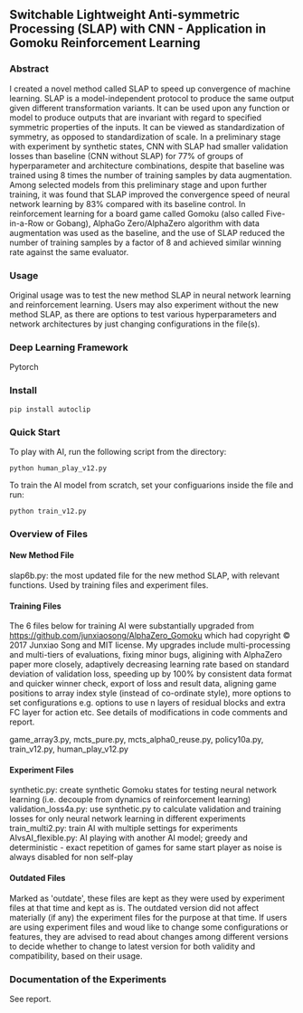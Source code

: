 ## Switchable Lightweight Anti-symmetric Processing (SLAP) with CNN - Application in Gomoku Reinforcement Learning

### Abstract
I created a novel method called SLAP to speed up convergence of machine learning. SLAP is a model-independent protocol to produce the same output given different transformation variants. It can be used upon any function or model to produce outputs that are invariant with regard to specified symmetric properties of the inputs. It can be viewed as standardization of symmetry, as opposed to standardization of scale. In a preliminary stage with experiment by synthetic states, CNN with SLAP had smaller validation losses than baseline (CNN without SLAP) for 77% of groups of hyperparameter and architecture combinations, despite that baseline was trained using 8 times the number of training samples by data augmentation. Among selected models from this preliminary stage and upon further training, it was found that SLAP improved the convergence speed of neural network learning by 83% compared with its baseline control. In reinforcement learning for a board game called Gomoku (also called Five-in-a-Row or Gobang), AlphaGo Zero/AlphaZero algorithm with data augmentation was used as the baseline, and the use of SLAP reduced the number of training samples by a factor of 8 and achieved similar winning rate against the same evaluator.

### Usage
Original usage was to test the new method SLAP in neural network learning and reinforcement learning. Users may also experiment without the new method SLAP, as there are options to test various hyperparameters and network architectures by just changing configurations in the file(s).

### Deep Learning Framework
Pytorch

### Install
```
pip install autoclip  
```

### Quick Start
To play with AI, run the following script from the directory:  
```
python human_play_v12.py  
```
To train the AI model from scratch, set your configuarions inside the file and run:   
```
python train_v12.py
```

### Overview of Files

#### New Method File
slap6b.py: the most updated file for the new method SLAP, with relevant functions. Used by training files and experiment files.

#### Training Files
The 6 files below for training AI were substantially upgraded from https://github.com/junxiaosong/AlphaZero_Gomoku which had copyright © 2017 Junxiao Song and MIT license. My upgrades include multi-processing and multi-tiers of evaluations, fixing minor bugs, aligining with AlphaZero paper more closely, adaptively decreasing learning rate based on standard deviation of validation loss, speeding up by 100% by consistent data format and quicker winner check, export of loss and result data, aligning game positions to array index style (instead of co-ordinate style), more options to set configurations e.g. options to use n layers of residual blocks and extra FC layer for action etc. See details of modifications in code comments and report.

game_array3.py, mcts_pure.py, mcts_alpha0_reuse.py, policy10a.py, train_v12.py, human_play_v12.py

#### Experiment Files
synthetic.py: create synthetic Gomoku states for testing neural network learning (i.e. decouple from dynamics of reinforcement learning)
validation_loss4a.py: use synthetic.py to calculate validation and training losses for only neural network learning in different experiments
train_multi2.py: train AI with multiple settings for experiments
AIvsAI_flexible.py: AI playing with another AI model; greedy and deterministic - exact repetition of games for same start player as noise is always disabled for non self-play

#### Outdated Files
Marked as 'outdate', these files are kept as they were used by experiment files at that time and kept as is. The outdated version did not affect materially (if any) the experiment files for the purpose at that time. If users are using experiment files and woud like to change some configurations or features, they are advised to read about changes among different versions to decide whether to change to latest version for both validity and compatibility, based on their usage. 

### Documentation of the Experiments
See report.

